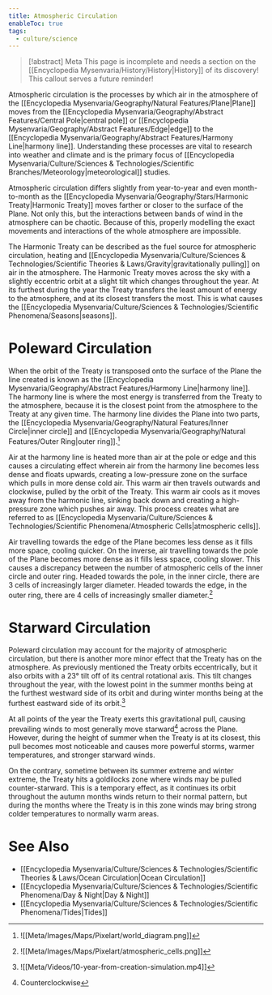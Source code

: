 ```yaml
---
title: Atmospheric Circulation
enableToc: true
tags:
  - culture/science
---
```


> [!abstract] Meta
> This page is incomplete and needs a section on the [[Encyclopedia Mysenvaria/History/History|History]] of its discovery! This callout serves a future reminder!

Atmospheric circulation is the processes by which air in the atmosphere of the [[Encyclopedia Mysenvaria/Geography/Natural Features/Plane|Plane]] moves from the [[Encyclopedia Mysenvaria/Geography/Abstract Features/Central Pole|central pole]] or [[Encyclopedia Mysenvaria/Geography/Abstract Features/Edge|edge]] to the [[Encyclopedia Mysenvaria/Geography/Abstract Features/Harmony Line|harmony line]]. Understanding these processes are vital to research into weather and climate and is the primary focus of [[Encyclopedia Mysenvaria/Culture/Sciences & Technologies/Scientific Branches/Meteorology|meteorological]] studies.

Atmospheric circulation differs slightly from year-to-year and even month-to-month as the [[Encyclopedia Mysenvaria/Geography/Stars/Harmonic Treaty|Harmonic Treaty]] moves farther or closer to the surface of the Plane. Not only this, but the interactions between bands of wind in the atmosphere can be chaotic. Because of this, properly modelling the exact movements and interactions of the whole atmosphere are impossible.

The Harmonic Treaty can be described as the fuel source for atmospheric circulation, heating and [[Encyclopedia Mysenvaria/Culture/Sciences & Technologies/Scientific Theories & Laws/Gravity|gravitationally pulling]] on air in the atmosphere. The Harmonic Treaty moves across the sky with a slightly eccentric orbit at a slight tilt which changes throughout the year. At its furthest during the year the Treaty transfers the least amount of energy to the atmosphere, and at its closest transfers the most. This is what causes the [[Encyclopedia Mysenvaria/Culture/Sciences & Technologies/Scientific Phenomena/Seasons|seasons]].
# Poleward Circulation
When the orbit of the Treaty is transposed onto the surface of the Plane the line created is known as the [[Encyclopedia Mysenvaria/Geography/Abstract Features/Harmony Line|harmony line]]. The harmony line is where the most energy is transferred from the Treaty to the atmosphere, because it is the closest point from the atmosphere to the Treaty at any given time. The harmony line divides the Plane into two parts, the [[Encyclopedia Mysenvaria/Geography/Natural Features/Inner Circle|inner circle]] and [[Encyclopedia Mysenvaria/Geography/Natural Features/Outer Ring|outer ring]].[^figure1]

Air at the harmony line is heated more than air at the pole or edge and this causes a circulating effect wherein air from the harmony line becomes less dense and floats upwards, creating a low-pressure zone on the surface which pulls in more dense cold air. This warm air then travels outwards and clockwise, pulled by the orbit of the Treaty. This warm air cools as it moves away from the harmonic line, sinking back down and creating a high-pressure zone which pushes air away. This process creates what are referred to as [[Encyclopedia Mysenvaria/Culture/Sciences & Technologies/Scientific Phenomena/Atmospheric Cells|atmospheric cells]].

Air travelling towards the edge of the Plane becomes less dense as it fills more space, cooling quicker. On the inverse, air travelling towards the pole of the Plane becomes more dense as it fills less space, cooling slower. This causes a discrepancy between the number of atmospheric cells of the inner circle and outer ring. Headed towards the pole, in the inner circle, there are 3 cells of increasingly larger diameter. Headed towards the edge, in the outer ring, there are 4 cells of increasingly smaller diameter.[^figure2]
# Starward Circulation
Poleward circulation may account for the majority of atmospheric circulation, but there is another more minor effect that the Treaty has on the atmosphere. As previously mentioned the Treaty orbits eccentrically, but it also orbits with a 23° tilt off of its central rotational axis. This tilt changes throughout the year, with the lowest point in the summer months being at the furthest westward side of its orbit and during winter months being at the furthest eastward side of its orbit.[^figure3]

At all points of the year the Treaty exerts this gravitational pull, causing prevailing winds to most generally move starward[^clockwise] across the Plane. However, during the height of summer when the Treaty is at its closest, this pull becomes most noticeable and causes more powerful storms, warmer temperatures, and stronger starward winds. 

On the contrary, sometime between its summer extreme and winter extreme, the Treaty hits a goldilocks zone where winds may be pulled counter-starward. This is a temporary effect, as it continues its orbit throughout the autumn months winds return to their normal pattern, but during the months where the Treaty is in this zone winds may bring strong colder temperatures to normally warm areas.
# See Also
- [[Encyclopedia Mysenvaria/Culture/Sciences & Technologies/Scientific Theories & Laws/Ocean Circulation|Ocean Circulation]]
- [[Encyclopedia Mysenvaria/Culture/Sciences & Technologies/Scientific Phenomena/Day & Night|Day & Night]]
- [[Encyclopedia Mysenvaria/Culture/Sciences & Technologies/Scientific Phenomena/Tides|Tides]]

[^figure1]: ![[Meta/Images/Maps/Pixelart/world_diagram.png]]
[^figure2]: ![[Meta/Images/Maps/Pixelart/atmospheric_cells.png]]
[^clockwise]: Counterclockwise
[^figure3]: ![[Meta/Videos/10-year-from-creation-simulation.mp4]]